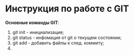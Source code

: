 # Инструкция по работе с GIT

**Основные команды GIT**:

1. git init - инициализация;
2. git status - инфомация от git о текущем состоянии;
3. git add - добавить файлы к след. коммиту;
4. 